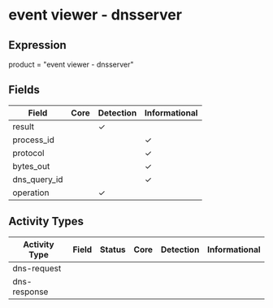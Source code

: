 event viewer - dnsserver
========================

Expression
----------

product = "event viewer - dnsserver"

Fields
------

| Field        | Core | Detection | Informational |
| ------------ | ---- | --------- | ------------- |
| result       |      | &#10003;  |               |
| process_id   |      |           | &#10003;      |
| protocol     |      |           | &#10003;      |
| bytes_out    |      |           | &#10003;      |
| dns_query_id |      |           | &#10003;      |
| operation    |      | &#10003;  |               |

Activity Types
--------------

| Activity Type | Field | Status | Core | Detection | Informational |
| ------------- | ----- | ------ | ---- | --------- | ------------- |
| dns-request   |       |        |      |           |               |
| dns-response  |       |        |      |           |               |

